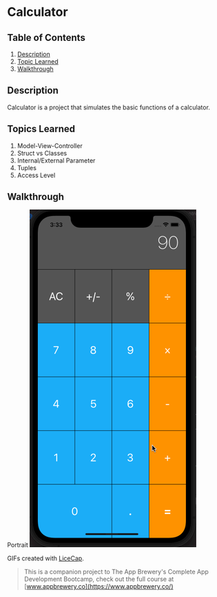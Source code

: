 # Calculator

## Table of Contents
1. [Description](#Description)
2. [Topic Learned](#Topics-Learned)
3. [Walkthrough](#Walkthrough)

## Description
Calculator is a project that simulates the basic functions of a calculator.

## Topics Learned
1. Model-View-Controller
2. Struct vs Classes
3. Internal/External Parameter
4. Tuples
5. Access Level


## Walkthrough

Portrait
![](Documentation/Calculator.gif) 

GIFs created with [LiceCap](http://www.cockos.com/licecap/).

>This is a companion project to The App Brewery's Complete App Development Bootcamp, check out the full course at [www.appbrewery.co](https://www.appbrewery.co/)
